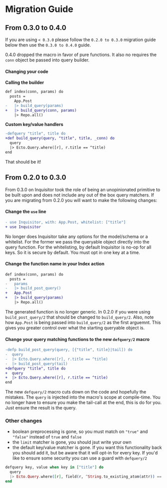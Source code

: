 # Migration Guide

## From 0.3.0 to 0.4.0

If you are using `< 0.3.0` please follow the `0.2.0 to 0.3.0` migration
guide below then use the `0.3.0 to 0.4.0` guide.

0.4.0 dropped the macro in favor of pure functions. It also no requires
the `conn` object be passed into query builder.

#### Changing your code

**Calling the builder**

```diff
def index(conn, params) do
  posts =
    App.Post
-   |> build_query(params)
+   |> build_query(conn, params)
    |> Repo.all()
```

**Custom key/value handlers**

```diff
-defquery "title", title do
+def build_query(query, "title", title, _conn) do
  query
  |> Ecto.Query.where([r], r.title == ^title)
end
```

That should be it!

## From 0.2.0 to 0.3.0

From 0.3.0 on Inquisitor took the role of being an unopinionated
primitive to be built upon and does not include any out of the box query
matchers. If you are migrating from 0.2.0 you will want to make the
following changes:

#### Change the `use` line

```diff
- use Inquisitor, with: App.Post, whitelist: ["title"]
+ use Inquisitor
```

No longer does Inquisitor take any options for the model/schema or a
whitelist. For the former we pass the queryable object directly into the
query function. For the whitelisting, by default Inquisitor is no-op for
all keys. So it is secure by default. You must opt in one key at a time.

#### Change the function name in your Index action

```diff
def index(conn, params) do
  posts =
-   params
-   |> build_post_query()
+   App.Post
+   |> build_query(params)
    |> Repo.all()
```

The generated function is no longer generic. In 0.2.0 if you were using
`build_post_query/2` that should be changed to `build_query/2`. Also,
note how `App.Post` is being passed into `build_query/2` as the first
arguemnt. This gives you greater control over what the starting
queryable object is.

#### Change your query matching functions to the new `defquery/2` macro

```diff
-defp build_post_query(query, [{"title", title}|tail]) do
-  query
-  |> Ecto.Query.where([r], r.title == ^title)
-  |> build_post_query(tail)
+defquery "title", title do
+  query
+  |> Ecto.Query.where([r], r.title == ^title)
end
```

The new `defquery/2` macro cuts down on the code and hopefully the
mistakes. The `query` is injected into the macro's scope at
compile-time. You no longer have to ensure you make the tail-call at the
end, this is do for you. Just ensure the result is the query.

### Other changes

* boolean preprocessing is gone, so you must match on `"true"` and `"false"` instead of `true` and `false`
* the `limit` matcher is gone, you should jsut write your own
* the default key/value matcher is gone. If you want this functionality back you should add it, but be aware that it will opt-in for every key. If you'd like to ensure some security you can use a guard with `defquery/2`

```elixir
defquery key, value when key in ["title"] do
  query
  |> Ecto.Query.where([r], field(r, ^String.to_existing_atom(attr)) == ^value
end
```
